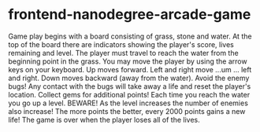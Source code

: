 frontend-nanodegree-arcade-game
===============================

Game play begins with a board consisting of grass, stone and water.
At the top of the board there are indicators showing the player's score, lives remaining and level.
The player must travel to reach the water from the beginning point in the grass.
You may move the player by using the arrow keys on your keyboard. 
Up moves forward.
Left and right move ...um ... left and right. 
Down moves backward (away from the water).
Avoid the enemy bugs! Any contact with the bugs will take away a life and reset the player's location.
Collect gems for additional points!
Each time you reach the water you go up a level.
BEWARE! As the level increases the number of enemies also increase!
The more points the better, every 2000 points gains a new life!
The game is over when the player loses all of the lives.
